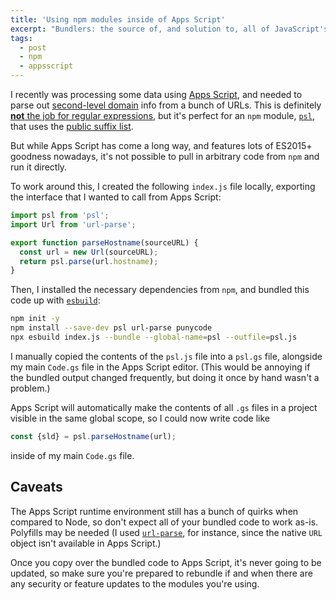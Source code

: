 ```yaml
---
title: 'Using npm modules inside of Apps Script'
excerpt: "Bundlers: the source of, and solution to, all of JavaScript's problems."
tags:
  - post
  - npm
  - appsscript
---
```


I recently was processing some data using [Apps Script](https://developers.google.com/apps-script), and needed to parse out [second-level domain](https://en.wikipedia.org/wiki/Second-level_domain) info from a bunch of URLs. This is definitely [**not** the job for regular expressions](https://twitter.com/jeffposnick/status/1401218570093305863), but it's perfect for an `npm` module, [`psl`](https://www.npmjs.com/package/psl), that uses the [public suffix list](https://publicsuffix.org/).

But while Apps Script has come a long way, and features lots of ES2015+ goodness nowadays, it's not possible to pull in arbitrary code from `npm` and run it directly.

To work around this, I created the following `index.js` file locally, exporting the interface that I wanted to call from Apps Script:

```js
import psl from 'psl';
import Url from 'url-parse';

export function parseHostname(sourceURL) {
  const url = new Url(sourceURL);
  return psl.parse(url.hostname);
}
```

Then, I installed the necessary dependencies from `npm`, and bundled this code up with [`esbuild`](https://esbuild.github.io/):

```sh
npm init -y
npm install --save-dev psl url-parse punycode
npx esbuild index.js --bundle --global-name=psl --outfile=psl.js
```

I manually copied the contents of the `psl.js` file into a `psl.gs` file, alongside my main `Code.gs` file in the Apps Script editor. (This would be annoying if the bundled output changed frequently, but doing it once by hand wasn't a problem.)

Apps Script will automatically make the contents of all `.gs` files in a project visible in the same global scope, so I could now write code like

```js
const {sld} = psl.parseHostname(url);
```

inside of my main `Code.gs` file.

## Caveats

The Apps Script runtime environment still has a bunch of quirks when compared to Node, so don't expect all of your bundled code to work as-is. Polyfills may be needed (I used [`url-parse`](https://www.npmjs.com/package/url-parse), for instance, since the native `URL` object isn't available in Apps Script.)

Once you copy over the bundled code to Apps Script, it's never going to be updated, so make sure you're prepared to rebundle if and when there are any security or feature updates to the modules you're using.
